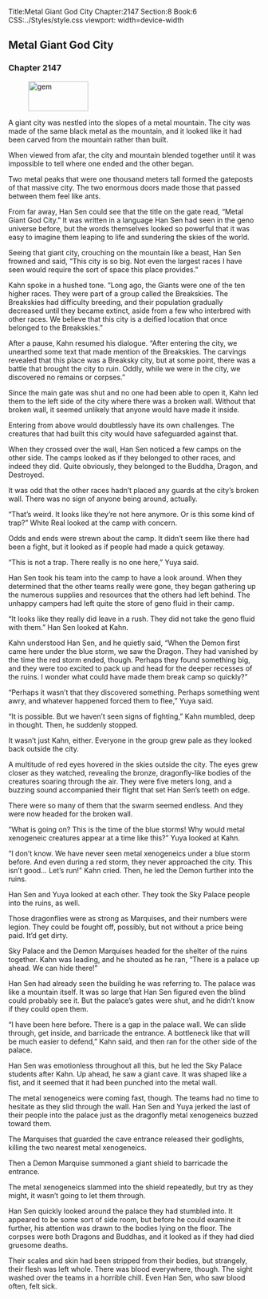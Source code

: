 Title:Metal Giant God City 
Chapter:2147 
Section:8 
Book:6 
CSS:../Styles/style.css 
viewport: width=device-width
  
## Metal Giant God City
### Chapter 2147
  
<figure>
	<img src="../Images/gem.gif" alt="gem" id="gem" width="120" height="60" />
</figure>
  

  
A giant city was nestled into the slopes of a metal mountain. The city was made of the same black metal as the mountain, and it looked like it had been carved from the mountain rather than built.

When viewed from afar, the city and mountain blended together until it was impossible to tell where one ended and the other began.

Two metal peaks that were one thousand meters tall formed the gateposts of that massive city. The two enormous doors made those that passed between them feel like ants.

From far away, Han Sen could see that the title on the gate read, “Metal Giant God City.” It was written in a language Han Sen had seen in the geno universe before, but the words themselves looked so powerful that it was easy to imagine them leaping to life and sundering the skies of the world.

Seeing that giant city, crouching on the mountain like a beast, Han Sen frowned and said, “This city is so big. Not even the largest races I have seen would require the sort of space this place provides.”

Kahn spoke in a hushed tone. “Long ago, the Giants were one of the ten higher races. They were part of a group called the Breakskies. The Breakskies had difficulty breeding, and their population gradually decreased until they became extinct, aside from a few who interbred with other races. We believe that this city is a deified location that once belonged to the Breakskies.”

After a pause, Kahn resumed his dialogue. “After entering the city, we unearthed some text that made mention of the Breakskies. The carvings revealed that this place was a Breaksky city, but at some point, there was a battle that brought the city to ruin. Oddly, while we were in the city, we discovered no remains or corpses.”

Since the main gate was shut and no one had been able to open it, Kahn led them to the left side of the city where there was a broken wall. Without that broken wall, it seemed unlikely that anyone would have made it inside.

Entering from above would doubtlessly have its own challenges. The creatures that had built this city would have safeguarded against that.

When they crossed over the wall, Han Sen noticed a few camps on the other side. The camps looked as if they belonged to other races, and indeed they did. Quite obviously, they belonged to the Buddha, Dragon, and Destroyed.

It was odd that the other races hadn’t placed any guards at the city’s broken wall. There was no sign of anyone being around, actually.

“That’s weird. It looks like they’re not here anymore. Or is this some kind of trap?” White Real looked at the camp with concern.

Odds and ends were strewn about the camp. It didn’t seem like there had been a fight, but it looked as if people had made a quick getaway.

“This is not a trap. There really is no one here,” Yuya said.

Han Sen took his team into the camp to have a look around. When they determined that the other teams really were gone, they began gathering up the numerous supplies and resources that the others had left behind. The unhappy campers had left quite the store of geno fluid in their camp.

“It looks like they really did leave in a rush. They did not take the geno fluid with them.” Han Sen looked at Kahn.

Kahn understood Han Sen, and he quietly said, “When the Demon first came here under the blue storm, we saw the Dragon. They had vanished by the time the red storm ended, though. Perhaps they found something big, and they were too excited to pack up and head for the deeper recesses of the ruins. I wonder what could have made them break camp so quickly?”

“Perhaps it wasn’t that they discovered something. Perhaps something went awry, and whatever happened forced them to flee,” Yuya said.

“It is possible. But we haven’t seen signs of fighting,” Kahn mumbled, deep in thought. Then, he suddenly stopped.

It wasn’t just Kahn, either. Everyone in the group grew pale as they looked back outside the city.

A multitude of red eyes hovered in the skies outside the city. The eyes grew closer as they watched, revealing the bronze, dragonfly-like bodies of the creatures soaring through the air. They were five meters long, and a buzzing sound accompanied their flight that set Han Sen’s teeth on edge.

There were so many of them that the swarm seemed endless. And they were now headed for the broken wall.

“What is going on? This is the time of the blue storms! Why would metal xenogeneic creatures appear at a time like this?” Yuya looked at Kahn.

“I don’t know. We have never seen metal xenogeneics under a blue storm before. And even during a red storm, they never approached the city. This isn’t good… Let’s run!” Kahn cried. Then, he led the Demon further into the ruins.

Han Sen and Yuya looked at each other. They took the Sky Palace people into the ruins, as well.

Those dragonflies were as strong as Marquises, and their numbers were legion. They could be fought off, possibly, but not without a price being paid. It’d get dirty.

Sky Palace and the Demon Marquises headed for the shelter of the ruins together. Kahn was leading, and he shouted as he ran, “There is a palace up ahead. We can hide there!”

Han Sen had already seen the building he was referring to. The palace was like a mountain itself. It was so large that Han Sen figured even the blind could probably see it. But the palace’s gates were shut, and he didn’t know if they could open them.

“I have been here before. There is a gap in the palace wall. We can slide through, get inside, and barricade the entrance. A bottleneck like that will be much easier to defend,” Kahn said, and then ran for the other side of the palace.

Han Sen was emotionless throughout all this, but he led the Sky Palace students after Kahn. Up ahead, he saw a giant cave. It was shaped like a fist, and it seemed that it had been punched into the metal wall.

The metal xenogeneics were coming fast, though. The teams had no time to hesitate as they slid through the wall. Han Sen and Yuya jerked the last of their people into the palace just as the dragonfly metal xenogeneics buzzed toward them.

The Marquises that guarded the cave entrance released their godlights, killing the two nearest metal xenogeneics.

Then a Demon Marquise summoned a giant shield to barricade the entrance.

The metal xenogeneics slammed into the shield repeatedly, but try as they might, it wasn’t going to let them through.

Han Sen quickly looked around the palace they had stumbled into. It appeared to be some sort of side room, but before he could examine it further, his attention was drawn to the bodies lying on the floor. The corpses were both Dragons and Buddhas, and it looked as if they had died gruesome deaths.

Their scales and skin had been stripped from their bodies, but strangely, their flesh was left whole. There was blood everywhere, though. The sight washed over the teams in a horrible chill. Even Han Sen, who saw blood often, felt sick.